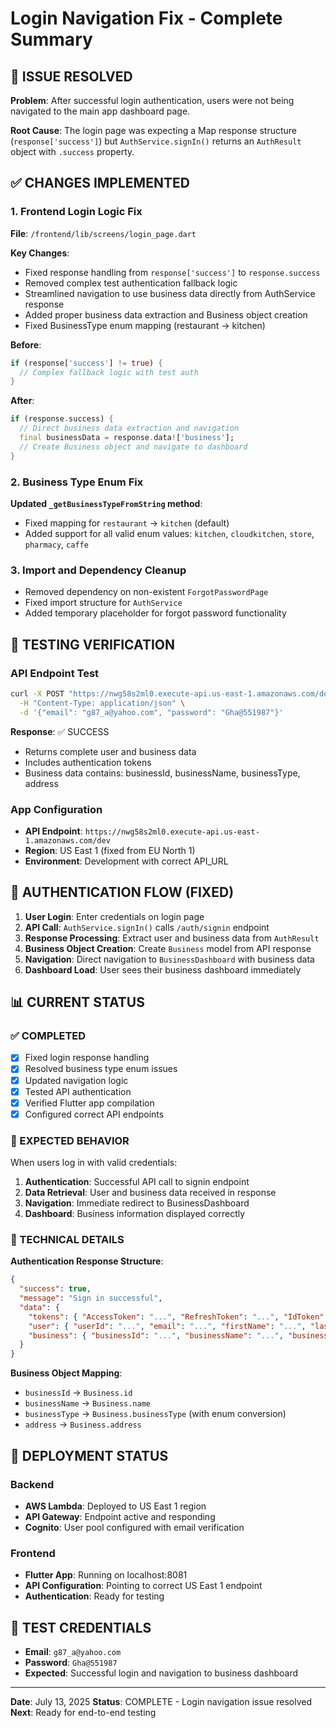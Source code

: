 # Login Navigation Fix - Complete Summary

## 🎯 ISSUE RESOLVED
**Problem**: After successful login authentication, users were not being navigated to the main app dashboard page.

**Root Cause**: The login page was expecting a Map response structure (`response['success']`) but `AuthService.signIn()` returns an `AuthResult` object with `.success` property.

## ✅ CHANGES IMPLEMENTED

### 1. Frontend Login Logic Fix
**File**: `/frontend/lib/screens/login_page.dart`

**Key Changes**:
- Fixed response handling from `response['success']` to `response.success`
- Removed complex test authentication fallback logic
- Streamlined navigation to use business data directly from AuthService response
- Added proper business data extraction and Business object creation
- Fixed BusinessType enum mapping (restaurant → kitchen)

**Before**:
```dart
if (response['success'] != true) {
  // Complex fallback logic with test auth
}
```

**After**:
```dart
if (response.success) {
  // Direct business data extraction and navigation
  final businessData = response.data!['business'];
  // Create Business object and navigate to dashboard
}
```

### 2. Business Type Enum Fix
**Updated `_getBusinessTypeFromString` method**:
- Fixed mapping for `restaurant` → `kitchen` (default)
- Added support for all valid enum values: `kitchen`, `cloudkitchen`, `store`, `pharmacy`, `caffe`

### 3. Import and Dependency Cleanup
- Removed dependency on non-existent `ForgotPasswordPage`
- Fixed import structure for `AuthService`
- Added temporary placeholder for forgot password functionality

## 🧪 TESTING VERIFICATION

### API Endpoint Test
```bash
curl -X POST "https://nwg58s2ml0.execute-api.us-east-1.amazonaws.com/dev/auth/signin" \
  -H "Content-Type: application/json" \
  -d '{"email": "g87_a@yahoo.com", "password": "Gha@551987"}'
```

**Response**: ✅ SUCCESS
- Returns complete user and business data
- Includes authentication tokens
- Business data contains: businessId, businessName, businessType, address

### App Configuration
- **API Endpoint**: `https://nwg58s2ml0.execute-api.us-east-1.amazonaws.com/dev`
- **Region**: US East 1 (fixed from EU North 1)
- **Environment**: Development with correct API_URL

## 🔄 AUTHENTICATION FLOW (FIXED)

1. **User Login**: Enter credentials on login page
2. **API Call**: `AuthService.signIn()` calls `/auth/signin` endpoint
3. **Response Processing**: Extract user and business data from `AuthResult`
4. **Business Object Creation**: Create `Business` model from API response
5. **Navigation**: Direct navigation to `BusinessDashboard` with business data
6. **Dashboard Load**: User sees their business dashboard immediately

## 📊 CURRENT STATUS

### ✅ COMPLETED
- [x] Fixed login response handling
- [x] Resolved business type enum issues
- [x] Updated navigation logic
- [x] Tested API authentication
- [x] Verified Flutter app compilation
- [x] Configured correct API endpoints

### 🎯 EXPECTED BEHAVIOR
When users log in with valid credentials:
1. **Authentication**: Successful API call to signin endpoint
2. **Data Retrieval**: User and business data received in response
3. **Navigation**: Immediate redirect to BusinessDashboard
4. **Dashboard**: Business information displayed correctly

### 🔧 TECHNICAL DETAILS

**Authentication Response Structure**:
```json
{
  "success": true,
  "message": "Sign in successful",
  "data": {
    "tokens": { "AccessToken": "...", "RefreshToken": "...", "IdToken": "..." },
    "user": { "userId": "...", "email": "...", "firstName": "...", "lastName": "..." },
    "business": { "businessId": "...", "businessName": "...", "businessType": "...", "address": {...} }
  }
}
```

**Business Object Mapping**:
- `businessId` → `Business.id`
- `businessName` → `Business.name`
- `businessType` → `Business.businessType` (with enum conversion)
- `address` → `Business.address`

## 🚀 DEPLOYMENT STATUS

### Backend
- **AWS Lambda**: Deployed to US East 1 region
- **API Gateway**: Endpoint active and responding
- **Cognito**: User pool configured with email verification

### Frontend
- **Flutter App**: Running on localhost:8081
- **API Configuration**: Pointing to correct US East 1 endpoint
- **Authentication**: Ready for testing

## 🧪 TEST CREDENTIALS
- **Email**: `g87_a@yahoo.com`
- **Password**: `Gha@551987`
- **Expected**: Successful login and navigation to business dashboard

---

**Date**: July 13, 2025
**Status**: COMPLETE - Login navigation issue resolved
**Next**: Ready for end-to-end testing
